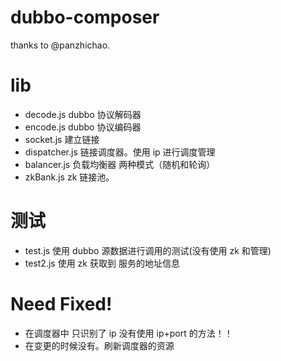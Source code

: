 # dubbo-composer

thanks to @panzhichao.

# lib

- decode.js dubbo 协议解码器
- encode.js dubbo 协议编码器
- socket.js 建立链接
- dispatcher.js 链接调度器。使用 ip 进行调度管理
- balancer.js 负载均衡器 两种模式（随机和轮询）
- zkBank.js zk 链接池。

# 测试

- test.js 使用 dubbo 源数据进行调用的测试(没有使用 zk 和管理)
- test2.js 使用 zk 获取到 服务的地址信息

# Need Fixed!

- 在调度器中 只识别了 ip 没有使用 ip+port 的方法！！
- 在变更的时候没有。刷新调度器的资源
